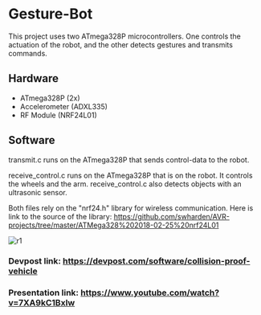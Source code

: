 # Gesture-Bot
This project uses two ATmega328P microcontrollers. One controls the actuation of the robot, and the other detects gestures and transmits commands.

## Hardware
* ATmega328P (2x)
* Accelerometer (ADXL335)
* RF Module (NRF24L01)


## Software
transmit.c runs on the ATmega328P that sends control-data to the robot.  

receive_control.c runs on the ATmega328P that is on the robot. It controls the wheels and the arm.  receive_control.c also detects objects with an ultrasonic sensor.

Both files rely on the "nrf24.h" library for wireless communication. Here is link to the source of the library: https://github.com/swharden/AVR-projects/tree/master/ATMega328%202018-02-25%20nrf24L01

![r1](https://user-images.githubusercontent.com/76756708/213895349-ca5b2ab2-6976-4b78-af26-893cebf7fab2.jpg)

### Devpost link: https://devpost.com/software/collision-proof-vehicle
### Presentation link: https://www.youtube.com/watch?v=7XA9kC1BxIw
